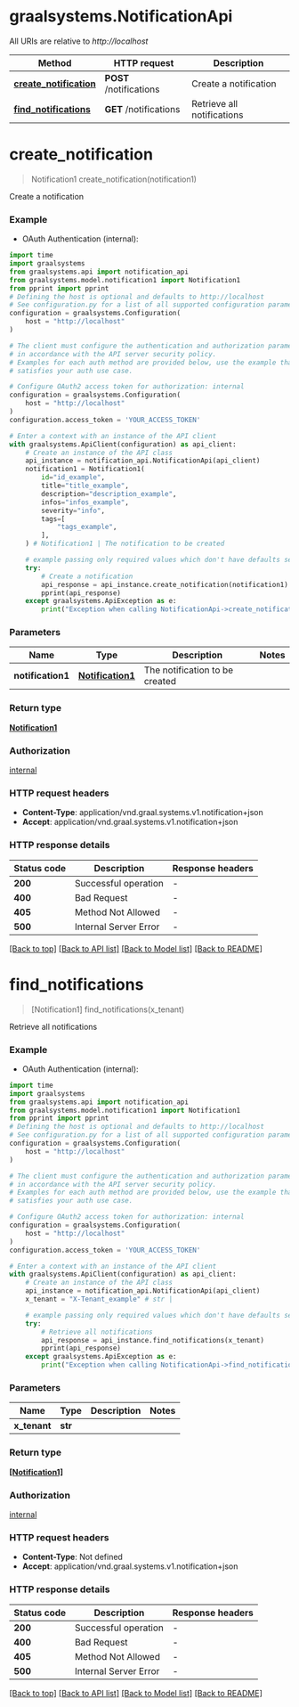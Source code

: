 # graalsystems.NotificationApi

All URIs are relative to *http://localhost*

Method | HTTP request | Description
------------- | ------------- | -------------
[**create_notification**](NotificationApi.md#create_notification) | **POST** /notifications | Create a notification
[**find_notifications**](NotificationApi.md#find_notifications) | **GET** /notifications | Retrieve all notifications


# **create_notification**
> Notification1 create_notification(notification1)

Create a notification

### Example

* OAuth Authentication (internal):

```python
import time
import graalsystems
from graalsystems.api import notification_api
from graalsystems.model.notification1 import Notification1
from pprint import pprint
# Defining the host is optional and defaults to http://localhost
# See configuration.py for a list of all supported configuration parameters.
configuration = graalsystems.Configuration(
    host = "http://localhost"
)

# The client must configure the authentication and authorization parameters
# in accordance with the API server security policy.
# Examples for each auth method are provided below, use the example that
# satisfies your auth use case.

# Configure OAuth2 access token for authorization: internal
configuration = graalsystems.Configuration(
    host = "http://localhost"
)
configuration.access_token = 'YOUR_ACCESS_TOKEN'

# Enter a context with an instance of the API client
with graalsystems.ApiClient(configuration) as api_client:
    # Create an instance of the API class
    api_instance = notification_api.NotificationApi(api_client)
    notification1 = Notification1(
        id="id_example",
        title="title_example",
        description="description_example",
        infos="infos_example",
        severity="info",
        tags=[
            "tags_example",
        ],
    ) # Notification1 | The notification to be created

    # example passing only required values which don't have defaults set
    try:
        # Create a notification
        api_response = api_instance.create_notification(notification1)
        pprint(api_response)
    except graalsystems.ApiException as e:
        print("Exception when calling NotificationApi->create_notification: %s\n" % e)
```


### Parameters

Name | Type | Description  | Notes
------------- | ------------- | ------------- | -------------
 **notification1** | [**Notification1**](Notification1.md)| The notification to be created |

### Return type

[**Notification1**](Notification1.md)

### Authorization

[internal](../README.md#internal)

### HTTP request headers

 - **Content-Type**: application/vnd.graal.systems.v1.notification+json
 - **Accept**: application/vnd.graal.systems.v1.notification+json


### HTTP response details

| Status code | Description | Response headers |
|-------------|-------------|------------------|
**200** | Successful operation |  -  |
**400** | Bad Request |  -  |
**405** | Method Not Allowed |  -  |
**500** | Internal Server Error |  -  |

[[Back to top]](#) [[Back to API list]](../README.md#documentation-for-api-endpoints) [[Back to Model list]](../README.md#documentation-for-models) [[Back to README]](../README.md)

# **find_notifications**
> [Notification1] find_notifications(x_tenant)

Retrieve all notifications

### Example

* OAuth Authentication (internal):

```python
import time
import graalsystems
from graalsystems.api import notification_api
from graalsystems.model.notification1 import Notification1
from pprint import pprint
# Defining the host is optional and defaults to http://localhost
# See configuration.py for a list of all supported configuration parameters.
configuration = graalsystems.Configuration(
    host = "http://localhost"
)

# The client must configure the authentication and authorization parameters
# in accordance with the API server security policy.
# Examples for each auth method are provided below, use the example that
# satisfies your auth use case.

# Configure OAuth2 access token for authorization: internal
configuration = graalsystems.Configuration(
    host = "http://localhost"
)
configuration.access_token = 'YOUR_ACCESS_TOKEN'

# Enter a context with an instance of the API client
with graalsystems.ApiClient(configuration) as api_client:
    # Create an instance of the API class
    api_instance = notification_api.NotificationApi(api_client)
    x_tenant = "X-Tenant_example" # str | 

    # example passing only required values which don't have defaults set
    try:
        # Retrieve all notifications
        api_response = api_instance.find_notifications(x_tenant)
        pprint(api_response)
    except graalsystems.ApiException as e:
        print("Exception when calling NotificationApi->find_notifications: %s\n" % e)
```


### Parameters

Name | Type | Description  | Notes
------------- | ------------- | ------------- | -------------
 **x_tenant** | **str**|  |

### Return type

[**[Notification1]**](Notification1.md)

### Authorization

[internal](../README.md#internal)

### HTTP request headers

 - **Content-Type**: Not defined
 - **Accept**: application/vnd.graal.systems.v1.notification+json


### HTTP response details

| Status code | Description | Response headers |
|-------------|-------------|------------------|
**200** | Successful operation |  -  |
**400** | Bad Request |  -  |
**405** | Method Not Allowed |  -  |
**500** | Internal Server Error |  -  |

[[Back to top]](#) [[Back to API list]](../README.md#documentation-for-api-endpoints) [[Back to Model list]](../README.md#documentation-for-models) [[Back to README]](../README.md)

